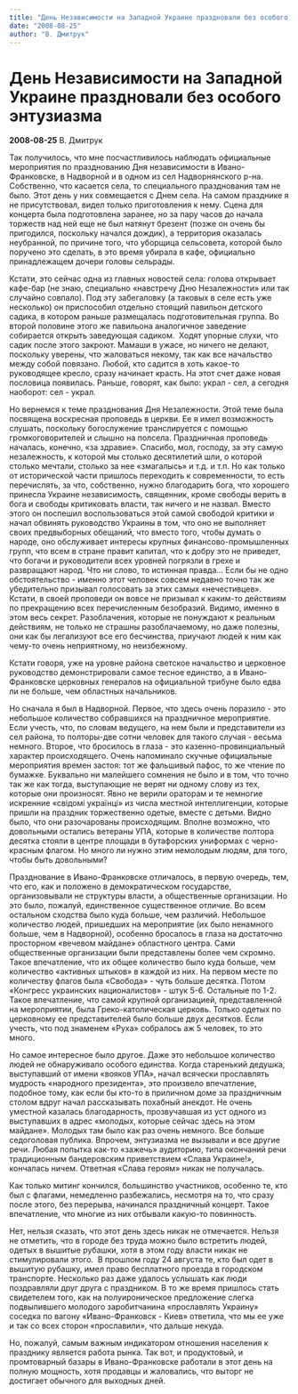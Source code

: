 ```yaml
---
title: "День Независимости на Западной Украине праздновали без особого энтузиазма"
date: "2008-08-25"
author: "В. Дмитрук"
---
```


# День Независимости на Западной Украине праздновали без особого энтузиазма

**2008-08-25** В. Дмитрук

Так получилось, что мне посчастливилось наблюдать официальные мероприятия по празднованию Дня независимости в Ивано-Франковске, в Надворной и в одном из сел Надворнянского р-на. Собственно, что касается села, то специального празднования там не было. Этот день у них совмещается с Днем села. На самом празднике я не присутствовал, видел только приготовления к нему. Сцена для концерта была подготовлена заранее, но за пару часов до начала торжеств над ней еще не был натянут брезент (позже он очень бы пригодился, поскольку начался дождик), а территория оказалась неубранной, по причине того, что уборщица сельсовета, которой было поручено это сделать, в это время убирала в кафе, официально принадлежащем дочери головы сельрады.

Кстати, это сейчас одна из главных новостей села: голова открывает кафе-бар (не знаю, специально «навстречу Дню Незалежности» или так случайно совпало). Под эту забегаловку (а таковых в селе есть уже несколько) он приспособил отдельно стоящий павильон детского садика, в котором раньше размещалась подготовительная группа. Во второй половине этого же павильона аналогичное заведение собирается открыть заведующая садиком.  Ходят упорные слухи, что садик после этого закроют. Мамаши в ужасе, но ничего не делают, поскольку уверены, что жаловаться некому, так как все начальство между собой повязано. Любой, кто садится в хоть какое-то руководящее кресло, сразу начинает красть. На этот счет даже новая пословица появилась. Раньше, говорят, как было: украл - сел, а сегодня наоборот: сел - украл.

Но вернемся к теме празднования Дня Незалежности. Этой теме была посвящена воскресная проповедь в церкви. Ее я имел возможность слушать, поскольку богослужение транслируется с помощью громкоговорителей и слышно на полсела. Праздничная проповедь началась, конечно, «за здравие». Спасибо, мол, господу, за эту самую незалежность, к которой мы столько десятилетий шли, о которой столько мечтали, столько за нее «змагалысь» и т.д. и т.п. Но как только от исторической части пришлось переходить к современности, то есть перечислять, за что, собственно, нужно благодарить бога, что хорошего принесла Украине независимость, священник, кроме свободы верить в бога и свободы критиковать власти, так ничего и не назвал. Вместо этого он поспешил воспользоваться этой самой свободой критики и начал обвинять руководство Украины в том, что оно не выполняет своих предвыборных обещаний, что вместо того, чтобы думать о народе, оно обслуживает интересы крупных финансово-промышленных групп, что всем в стране правит капитал, что к добру это не приведет, что богачи и руководители всех уровней погрязли в грехе и развращают народ. Что ни слово, то истинная правда... Если бы не одно обстоятельство - именно этот человек совсем недавно точно так же убедительно призывал голосовать за этих самых «нечестивцев». Кстати, в своей проповеди он вовсе не призывал к каким-то действиям по прекращению всех перечисленным безобразий. Видимо, именно в этом весь секрет. Разоблачения, которые не понуждают к реальным действиям, не только не страшны разоблачаемому, но даже полезны, они как бы легализуют все его бесчинства, приучают людей к ним как чему-то очень неприятному, но неизбежному.

Кстати говоря, уже на уровне района светское начальство и церковное руководство демонстрировали самое тесное единство, а в Ивано-Франковске церковных генералов на официальной трибуне было едва ли не больше, чем областных начальников.

Но сначала я был в Надворной. Первое, что здесь очень поразило - это небольшое количество собравшихся на праздничное мероприятие. Если учесть, что, по словам ведущего, на нем были и представители из сел района, то полторы-две сотни человек для такого случая - весьма немного. Второе, что бросилось в глаза - это казенно-провинциальный характер происходящего. Очень напоминало скучные официальные мероприятия времен застоя: тот же фальшивый пафос, то же чтение по бумажке. Буквально ни малейшего сомнения не было и в том, что точно так же как тогда, выступающие не верят ни одному слову из тех, которые они произносят. Явно не верили ораторам и те немногие искренние «свідомі українці» из числа местной интеллигенции, которые пришли на праздник торжественно одетые, вместе с детьми. Видно было, что они разочарованы происходящим. Вполне возможно, что довольными остались ветераны УПА, которые в количестве полтора десятка стояли в центре площади в бутафорских униформах с черно-красным флагом. Но много ли нужно этим немолодым людям, для того, чтобы быть довольными?

Празднование в Ивано-Франковске отличалось, в первую очередь, тем, что его, как и положено в демократическом государстве, организовывали не структуры власти, а общественные организации. Но это было, пожалуй, единственное существенное отличие. Во всем остальном сходства было куда больше, чем различий. Небольшое количество людей, пришедших на мероприятие (их было ненамного больше, чем в Надворной), особенно бросалось в глаза на достаточно просторном «вечевом майдане» областного центра. Сами общественные организации были представлены более чем скромно. Такое впечатление, что их общее количество было куда больше, чем количество «активных штыков» в каждой из них. На первом месте по количеству флагов была «Свобода» - чуть больше десятка. Потом «Конгресс украинских националистов» - штук 5-6. Остальные по 1-2. Такое впечатление, что самой крупной организацией, представленной на мероприятии, была Греко-католическая церковь. Только одетых по церковному ее представителей было больше двух десятков. Если учесть, что под знаменем «Руха» собралось аж 5 человек, то это много.

Но самое интересное было другое. Даже это небольшое количество людей не обнаруживало особого единства. Когда старенький дедушка, выступавший от имени «вояков УПА», начал всячески прославлять мудрость «народного президента», это произвело впечатление, подобное тому, как если бы кто-то в приличном доме за праздничным столом вдруг начал рассказывать похабный анекдот. Не очень уместной казалась благодарность, прозвучавшая из уст одного из выступавших в адрес «молодых, которые сейчас здесь на этом майдане». Молодых там было как раз очень немного. Все больше седоголовая публика. Впрочем, энтузиазма не вызывали и все другие речи. Любая попытка как-то «зажечь» аудиторию, типа окончаний речи традиционным бандеровским приветствием «Слава Украине!», кончалась ничем. Ответная «Слава героям» никак не получалась.

Как только митинг кончился, большинство участников, особенно те, кто был с флагами, немедленно разбежались, несмотря на то, что сразу после этого, без перерыва, начинался праздничный концерт. Такое впечатление, что многие из них отбывали какую-то повинность.

Нет, нельзя сказать, что этот день здесь никак не отмечается. Нельзя не отметить, что в городе без труда можно было встретить людей, одетых в вышитые рубашки, хотя в этом году власти никак не стимулировали этого.  В прошлом году 24 августа те, кто был одет в вышитую рубашку, имел право бесплатного проезда в городском транспорте. Несколько раз даже удалось услышать как люди поздравляли друг друга с праздником. В то же время пришлось стать свидетелем того, как на полуироническое предложение слегка подвыпившего молодого заробитчанина «прославлять Украину» соседка по вагону «Ивано-Франковск - Киев» ответила, что мы ее уже и так со всех сторон «прославили», что дальше некуда.

Но, пожалуй, самым важным индикатором отношения населения к празднику является работа рынка. Так вот, и продуктовый, и промтоварный базары в Ивано-Франковске работали в этот день на полную мощность, хотя продавцы и жаловались, что выторг не достигает обычного для выходных дней.